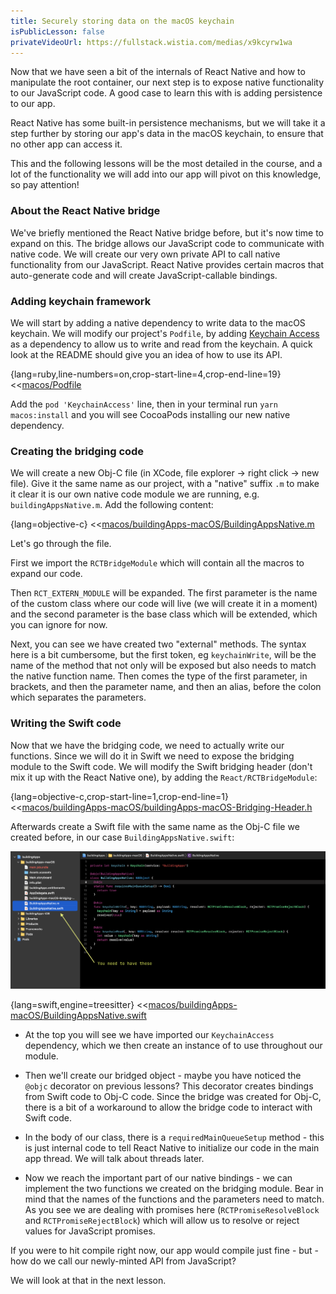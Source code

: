 ```yaml
---
title: Securely storing data on the macOS keychain
isPublicLesson: false
privateVideoUrl: https://fullstack.wistia.com/medias/x9kcyrw1wa
---
```


Now that we have seen a bit of the internals of React Native and how to manipulate the root container, our next step is to expose native functionality to our JavaScript code. A good case to learn this with is adding persistence to our app. 

React Native has some built-in persistence mechanisms, but we will take it a step further by storing our app's data in the macOS keychain, to ensure that no other app can access it.

This and the following lessons will be the most detailed in the course, and a lot of the functionality we will add into our app will pivot on this knowledge, so pay attention!

### About the React Native bridge

We've briefly mentioned the React Native bridge before, but it's now time to expand on this. The bridge allows our JavaScript code to communicate with native code. We will create our very own private API to call native functionality from our JavaScript. React Native provides certain macros that auto-generate code and will create JavaScript-callable bindings.

### Adding keychain framework

We will start by adding a native dependency to write data to the macOS keychain. We will modify our project's `Podfile`, by adding [Keychain Access](https://github.com/kishikawakatsumi/KeychainAccess) as a dependency to allow us to write and read from the keychain. A quick look at the README should give you an idea of how to use its API.

{lang=ruby,line-numbers=on,crop-start-line=4,crop-end-line=19}
<<[macos/Podfile](./protected/macos/Podfile)

Add the `pod 'KeychainAccess'` line, then in your terminal run `yarn macos:install` and you will see CocoaPods installing our new native dependency.

### Creating the bridging code

We will create a new Obj-C file (in XCode, file explorer -> right click -> new file). Give it the same name as our project, with a "native" suffix `.m` to make it clear it is our own native code module we are running, e.g. `buildingAppsNative.m`. Add the following content:

{lang=objective-c}
<<[macos/buildingApps-macOS/BuildingAppsNative.m](./protected/macos/buildingApps-macOS/BuildingAppsNative.m)

Let's go through the file. 

First we import the `RCTBridgeModule` which will contain all the macros to expand our code.

Then `RCT_EXTERN_MODULE` will be expanded. The first parameter is the name of the custom class where our code will live (we will create it in a moment) and the second parameter is the base class which will be extended, which you can ignore for now.

Next,  you can see we have created two "external" methods. The syntax here is a bit cumbersome, but the first token, eg `keychainWrite`, will be the name of the method that not only will be exposed but also needs to match the native function name. Then comes the type of the first parameter, in brackets, and then the parameter name, and then an alias, before the colon which separates the parameters.  



### Writing the Swift code

Now that we have the bridging code, we need to actually write our functions. Since we will do it in Swift we need to expose the bridging module to the Swift code. We will modify the Swift bridging header (don't mix it up with the React Native one), by adding the `React/RCTBridgeModule`:

{lang=objective-c,crop-start-line=1,crop-end-line=1}
<<[macos/buildingApps-macOS/buildingApps-macOS-Bridging-Header.h](./protected/macos/buildingApps-macOS/buildingApps-macOS-Bridging-Header.h)

Afterwards create a Swift file with the same name as the Obj-C file we created before, in our case `BuildingAppsNative.swift`:

![file tree](./public/file_tree.png)

{lang=swift,engine=treesitter}
<<[macos/buildingApps-macOS/BuildingAppsNative.swift](./protected/macos/buildingApps-macOS/BuildingAppsNative.swift)

- At the top you will see we have imported our `KeychainAccess` dependency, which we then create an instance of to use throughout our module.

- Then we'll create our bridged object - maybe you have noticed the `@objc` decorator on previous lessons? This decorator creates bindings from Swift code to Obj-C code. Since the bridge was created for Obj-C, there is a bit of a workaround to allow the bridge code to interact with Swift code.

- In the body of our class, there is a `requiredMainQueueSetup` method - this is just internal code to tell React Native to initialize our code in the main app thread. We will talk about threads later.

- Now we reach the important part of our native bindings - we can implement the two functions we created on the bridging module. Bear in mind that the names of the functions and the parameters need to match. As you see we are dealing with promises here (`RCTPromiseResolveBlock` and `RCTPromiseRejectBlock`) which will allow us to resolve or reject values for JavaScript promises.

If you were to hit compile right now, our app would compile just fine - but -  how do we call our newly-minted API from JavaScript? 

We will look at that in the next lesson.